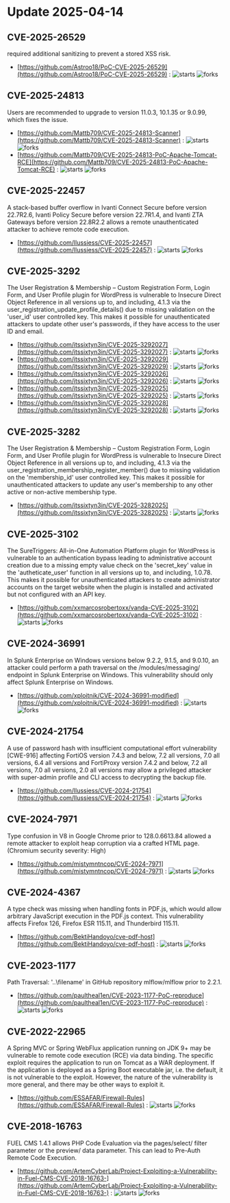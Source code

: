 # Update 2025-04-14
## CVE-2025-26529
required additional sanitizing to prevent a stored XSS risk.

- [https://github.com/Astroo18/PoC-CVE-2025-26529](https://github.com/Astroo18/PoC-CVE-2025-26529) :  ![starts](https://img.shields.io/github/stars/Astroo18/PoC-CVE-2025-26529.svg) ![forks](https://img.shields.io/github/forks/Astroo18/PoC-CVE-2025-26529.svg)


## CVE-2025-24813
Users are recommended to upgrade to version 11.0.3, 10.1.35 or 9.0.99, which fixes the issue.

- [https://github.com/Mattb709/CVE-2025-24813-Scanner](https://github.com/Mattb709/CVE-2025-24813-Scanner) :  ![starts](https://img.shields.io/github/stars/Mattb709/CVE-2025-24813-Scanner.svg) ![forks](https://img.shields.io/github/forks/Mattb709/CVE-2025-24813-Scanner.svg)
- [https://github.com/Mattb709/CVE-2025-24813-PoC-Apache-Tomcat-RCE](https://github.com/Mattb709/CVE-2025-24813-PoC-Apache-Tomcat-RCE) :  ![starts](https://img.shields.io/github/stars/Mattb709/CVE-2025-24813-PoC-Apache-Tomcat-RCE.svg) ![forks](https://img.shields.io/github/forks/Mattb709/CVE-2025-24813-PoC-Apache-Tomcat-RCE.svg)


## CVE-2025-22457
 A stack-based buffer overflow in Ivanti Connect Secure before version 22.7R2.6, Ivanti Policy Secure before version 22.7R1.4, and Ivanti ZTA Gateways before version 22.8R2.2 allows a remote unauthenticated attacker to achieve remote code execution.

- [https://github.com/llussiess/CVE-2025-22457](https://github.com/llussiess/CVE-2025-22457) :  ![starts](https://img.shields.io/github/stars/llussiess/CVE-2025-22457.svg) ![forks](https://img.shields.io/github/forks/llussiess/CVE-2025-22457.svg)


## CVE-2025-3292
 The User Registration & Membership – Custom Registration Form, Login Form, and User Profile plugin for WordPress is vulnerable to Insecure Direct Object Reference in all versions up to, and including, 4.1.3 via the user_registration_update_profile_details() due to missing validation on the 'user_id' user controlled key. This makes it possible for unauthenticated attackers to update other user's passwords, if they have access to the user ID and email.

- [https://github.com/itssixtyn3in/CVE-2025-3292027](https://github.com/itssixtyn3in/CVE-2025-3292027) :  ![starts](https://img.shields.io/github/stars/itssixtyn3in/CVE-2025-3292027.svg) ![forks](https://img.shields.io/github/forks/itssixtyn3in/CVE-2025-3292027.svg)
- [https://github.com/itssixtyn3in/CVE-2025-3292029](https://github.com/itssixtyn3in/CVE-2025-3292029) :  ![starts](https://img.shields.io/github/stars/itssixtyn3in/CVE-2025-3292029.svg) ![forks](https://img.shields.io/github/forks/itssixtyn3in/CVE-2025-3292029.svg)
- [https://github.com/itssixtyn3in/CVE-2025-3292026](https://github.com/itssixtyn3in/CVE-2025-3292026) :  ![starts](https://img.shields.io/github/stars/itssixtyn3in/CVE-2025-3292026.svg) ![forks](https://img.shields.io/github/forks/itssixtyn3in/CVE-2025-3292026.svg)
- [https://github.com/itssixtyn3in/CVE-2025-3292025](https://github.com/itssixtyn3in/CVE-2025-3292025) :  ![starts](https://img.shields.io/github/stars/itssixtyn3in/CVE-2025-3292025.svg) ![forks](https://img.shields.io/github/forks/itssixtyn3in/CVE-2025-3292025.svg)
- [https://github.com/itssixtyn3in/CVE-2025-3292028](https://github.com/itssixtyn3in/CVE-2025-3292028) :  ![starts](https://img.shields.io/github/stars/itssixtyn3in/CVE-2025-3292028.svg) ![forks](https://img.shields.io/github/forks/itssixtyn3in/CVE-2025-3292028.svg)


## CVE-2025-3282
 The User Registration & Membership – Custom Registration Form, Login Form, and User Profile plugin for WordPress is vulnerable to Insecure Direct Object Reference in all versions up to, and including, 4.1.3 via the user_registration_membership_register_member() due to missing validation on the 'membership_id' user controlled key. This makes it possible for unauthenticated attackers to update any user's membership to any other active or non-active membership type.

- [https://github.com/itssixtyn3in/CVE-2025-3282025](https://github.com/itssixtyn3in/CVE-2025-3282025) :  ![starts](https://img.shields.io/github/stars/itssixtyn3in/CVE-2025-3282025.svg) ![forks](https://img.shields.io/github/forks/itssixtyn3in/CVE-2025-3282025.svg)


## CVE-2025-3102
 The SureTriggers: All-in-One Automation Platform plugin for WordPress is vulnerable to an authentication bypass leading to administrative account creation due to a missing empty value check on the 'secret_key' value in the 'autheticate_user' function in all versions up to, and including, 1.0.78. This makes it possible for unauthenticated attackers to create administrator accounts on the target website when the plugin is installed and activated but not configured with an API key.

- [https://github.com/xxmarcosrobertoxx/vanda-CVE-2025-3102](https://github.com/xxmarcosrobertoxx/vanda-CVE-2025-3102) :  ![starts](https://img.shields.io/github/stars/xxmarcosrobertoxx/vanda-CVE-2025-3102.svg) ![forks](https://img.shields.io/github/forks/xxmarcosrobertoxx/vanda-CVE-2025-3102.svg)


## CVE-2024-36991
 In Splunk Enterprise on Windows versions below 9.2.2, 9.1.5, and 9.0.10, an attacker could perform a path traversal on the /modules/messaging/ endpoint in Splunk Enterprise on Windows. This vulnerability should only affect Splunk Enterprise on Windows.

- [https://github.com/xploitnik/CVE-2024-36991-modified](https://github.com/xploitnik/CVE-2024-36991-modified) :  ![starts](https://img.shields.io/github/stars/xploitnik/CVE-2024-36991-modified.svg) ![forks](https://img.shields.io/github/forks/xploitnik/CVE-2024-36991-modified.svg)


## CVE-2024-21754
 A use of password hash with insufficient computational effort vulnerability [CWE-916] affecting FortiOS version 7.4.3 and below, 7.2 all versions, 7.0 all versions, 6.4 all versions and FortiProxy version 7.4.2 and below, 7.2 all versions, 7.0 all versions, 2.0 all versions may allow a privileged attacker with super-admin profile and CLI access to decrypting the backup file.

- [https://github.com/llussiess/CVE-2024-21754](https://github.com/llussiess/CVE-2024-21754) :  ![starts](https://img.shields.io/github/stars/llussiess/CVE-2024-21754.svg) ![forks](https://img.shields.io/github/forks/llussiess/CVE-2024-21754.svg)


## CVE-2024-7971
 Type confusion in V8 in Google Chrome prior to 128.0.6613.84 allowed a remote attacker to exploit heap corruption via a crafted HTML page. (Chromium security severity: High)

- [https://github.com/mistymntncop/CVE-2024-7971](https://github.com/mistymntncop/CVE-2024-7971) :  ![starts](https://img.shields.io/github/stars/mistymntncop/CVE-2024-7971.svg) ![forks](https://img.shields.io/github/forks/mistymntncop/CVE-2024-7971.svg)


## CVE-2024-4367
 A type check was missing when handling fonts in PDF.js, which would allow arbitrary JavaScript execution in the PDF.js context. This vulnerability affects Firefox  126, Firefox ESR  115.11, and Thunderbird  115.11.

- [https://github.com/BektiHandoyo/cve-pdf-host](https://github.com/BektiHandoyo/cve-pdf-host) :  ![starts](https://img.shields.io/github/stars/BektiHandoyo/cve-pdf-host.svg) ![forks](https://img.shields.io/github/forks/BektiHandoyo/cve-pdf-host.svg)


## CVE-2023-1177
 Path Traversal: '\..\filename' in GitHub repository mlflow/mlflow prior to 2.2.1.

- [https://github.com/paultheal1en/CVE-2023-1177-PoC-reproduce](https://github.com/paultheal1en/CVE-2023-1177-PoC-reproduce) :  ![starts](https://img.shields.io/github/stars/paultheal1en/CVE-2023-1177-PoC-reproduce.svg) ![forks](https://img.shields.io/github/forks/paultheal1en/CVE-2023-1177-PoC-reproduce.svg)


## CVE-2022-22965
 A Spring MVC or Spring WebFlux application running on JDK 9+ may be vulnerable to remote code execution (RCE) via data binding. The specific exploit requires the application to run on Tomcat as a WAR deployment. If the application is deployed as a Spring Boot executable jar, i.e. the default, it is not vulnerable to the exploit. However, the nature of the vulnerability is more general, and there may be other ways to exploit it.

- [https://github.com/ESSAFAR/Firewall-Rules](https://github.com/ESSAFAR/Firewall-Rules) :  ![starts](https://img.shields.io/github/stars/ESSAFAR/Firewall-Rules.svg) ![forks](https://img.shields.io/github/forks/ESSAFAR/Firewall-Rules.svg)


## CVE-2018-16763
 FUEL CMS 1.4.1 allows PHP Code Evaluation via the pages/select/ filter parameter or the preview/ data parameter. This can lead to Pre-Auth Remote Code Execution.

- [https://github.com/ArtemCyberLab/Project-Exploiting-a-Vulnerability-in-Fuel-CMS-CVE-2018-16763-](https://github.com/ArtemCyberLab/Project-Exploiting-a-Vulnerability-in-Fuel-CMS-CVE-2018-16763-) :  ![starts](https://img.shields.io/github/stars/ArtemCyberLab/Project-Exploiting-a-Vulnerability-in-Fuel-CMS-CVE-2018-16763-.svg) ![forks](https://img.shields.io/github/forks/ArtemCyberLab/Project-Exploiting-a-Vulnerability-in-Fuel-CMS-CVE-2018-16763-.svg)

